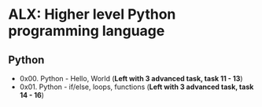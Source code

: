 # ALX: Higher level Python programming language
## Python
- 0x00. Python - Hello, World (**Left with 3 advanced task, task 11 - 13**)
- 0x01. Python - if/else, loops, functions (**Left with 3 advanced task, task 14 - 16**)
